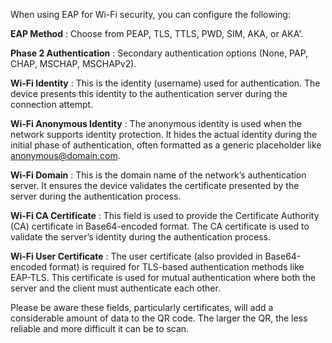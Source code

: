 When using EAP for Wi-Fi security, you can configure the following:

**EAP Method**
: Choose from PEAP, TLS, TTLS, PWD, SIM, AKA, or AKA'.

**Phase 2 Authentication**
: Secondary authentication options (None, PAP, CHAP, MSCHAP, MSCHAPv2).

**Wi-Fi Identity**
: This is the identity (username) used for authentication. The device presents this identity to the authentication server during the connection attempt.

**Wi-Fi Anonymous Identity**
: The anonymous identity is used when the network supports identity protection. It hides the actual identity during the initial phase of authentication, often formatted as a generic placeholder like anonymous@domain.com.

**Wi-Fi Domain**
: This is the domain name of the network’s authentication server. It ensures the device validates the certificate presented by the server during the authentication process.

**Wi-Fi CA Certificate**
: This field is used to provide the Certificate Authority (CA) certificate in Base64-encoded format. The CA certificate is used to validate the server’s identity during the authentication process.

**Wi-Fi User Certificate**
: The user certificate (also provided in Base64-encoded format) is required for TLS-based authentication methods like EAP-TLS. This certificate is used for mutual authentication where both the server and the client must authenticate each other.

Please be aware these fields, particularly certificates, will add a considerable amount of data to the QR code. The larger the QR, the less reliable and more difficult it can be to scan.